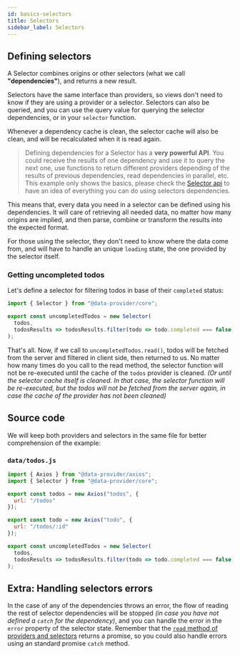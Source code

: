 ```yaml
---
id: basics-selectors
title: Selectors
sidebar_label: Selectors
---
```


## Defining selectors

A Selector combines origins or other selectors (what we call __"dependencies"__), and returns a new result.

Selectors have the same interface than providers, so views don't need to know if they are using a provider or a selector. Selectors can also be queried, and you can use the query value for querying the selector dependencies, or in your `selector` function.

Whenever a dependency cache is clean, the selector cache will also be clean, and will be recalculated when it is read again.

> Defining dependencies for a Selector has a __very powerful API__. You could receive the results of one dependency and use it to query the next one, use functions to return different providers depending of the results of previous dependencies, read dependencies in parallel, etc. This example only shows the basics, please check the [Selector api](api-selector.md) to have an idea of everything you can do using selectors dependencies.

This means that, every data you need in a selector can be defined using his dependencies. It will care of retrieving all needed data, no matter how many origins are implied, and then parse, combine or transform the results into the expected format.

For those using the selector, they don't need to know where the data come from, and will have to handle an unique `loading` state, the one provided by the selector itself.

### Getting uncompleted todos

Let's define a selector for filtering todos in base of their `completed` status:

```javascript
import { Selector } from "@data-provider/core";

export const uncompletedTodos = new Selector(
  todos,
  todosResults => todosResults.filter(todo => todo.completed === false)
);
```

That's all. Now, if we call to `uncompletedTodos.read()`, todos will be fetched from the server and filtered in client side, then returned to us. No matter how many times do you call to the read method, the selector function will not be re-executed until the cache of the `todos` provider is cleaned. _(Or until the selector cache itself is cleaned. In that case, the selector function will be re-executed, but the todos will not be fetched from the server again, in case the cache of the provider has not been cleaned)_

## Source code

We will keep both providers and selectors in the same file for better comprehension of the example:

### `data/todos.js`

```javascript
import { Axios } from "@data-provider/axios";
import { Selector } from "@data-provider/core";

export const todos = new Axios("todos", {
  url: "/todos"
});

export const todo = new Axios("todo", {
  url: "/todos/:id"
});

export const uncompletedTodos = new Selector(
  todos,
  todosResults => todosResults.filter(todo => todo.completed === false)
);
```

## Extra: Handling selectors errors

In the case of any of the dependencies throws an error, the flow of reading the rest of selector dependencies will be stopped _(in case you have not defined a `catch` for the dependency)_, and you can handle the error in the `error` property of the selector state. Remember that the [`read` method of providers and selectors](api-providers-and-selectors-methods.md) returns a promise, so you could also handle errors using an standard promise `catch` method.

